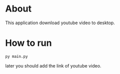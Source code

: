 # About

This application download youtube video to desktop.

# How to run

```py main.py```

later you should add the link of youtube video.
